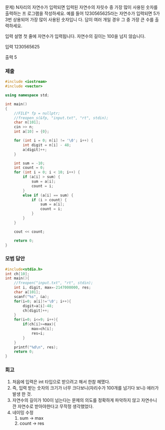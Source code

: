 문제)
N자리의 자연수가 입력되면 입력된 자연수의 자릿수 중 가장 많이 사용된 숫자를 출력하는 프
로그램을 작성하세요.
예를 들어 1230565625라는 자연수가 입력되면 5가 3번 상용되어 가장 많이 사용된 숫자입니
다. 답이 여러 개일 경우 그 중 가장 큰 수를 출력하세요.


입력 설명
첫 줄에 자연수가 입력됩니다. 자연수의 길이는 100을 넘지 않습니다.

입력
1230565625

출력
5

### 제출

``` Cpp
#include <iostream>
#include <vector>

using namespace std;

int main()
{
	//FILE* fp = nullptr;
	//freopen_s(&fp, "input.txt", "rt", stdin);
	char n[101];
	cin >> n;
	int a[10] = {0};

	for (int i = 0; n[i] != '\0'; i++) {
		int digit = n[i] - 48;
		a[digit]++;
	}

	int sum = -10;
	int count = 0;
	for (int i = 0; i < 10; i++) {
		if (a[i] > sum) {
			sum = a[i];
			count = i;
		}
		else if (a[i] == sum) {
			if (i > count) {
				sum = a[i];
				count = i;
			}
		}
	}

	cout << count;

	return 0;
}
```

### 모범 답안

``` Cpp
#include<stdio.h>
int ch[10];
int main(){
	//freopen("input.txt", "rt", stdin);
	int i, digit, max=-2147000000, res;
	char a[101];
	scanf("%s", &a);
	for(i=0; a[i]!='\0'; i++){
		digit=a[i]-48;
		ch[digit]++;
	}
	for(i=0; i<=9; i++){
		if(ch[i]>=max){
			max=ch[i];
			res=i;
		}
	}
	printf("%d\n", res);
	return 0;
}
```

### 회고

1. 처음에 입력은 int 타입으로 받으려고 해서 한참 헤맸다.
2. 즉, 입력 받는 숫자의 크기가 너무 크다보니(자리수가 100개를 넘기다 보니) 에러가 발생 한 것.
3. 자연수의 길이가 100이 넘는다는 문제의 의도를 정확하게 파악하지 않고 자연수니깐 자연수로 받아야한다고 무작정 생각했었다.
4. 네이밍 수정
	1) sum -> max
	2) count -> res
